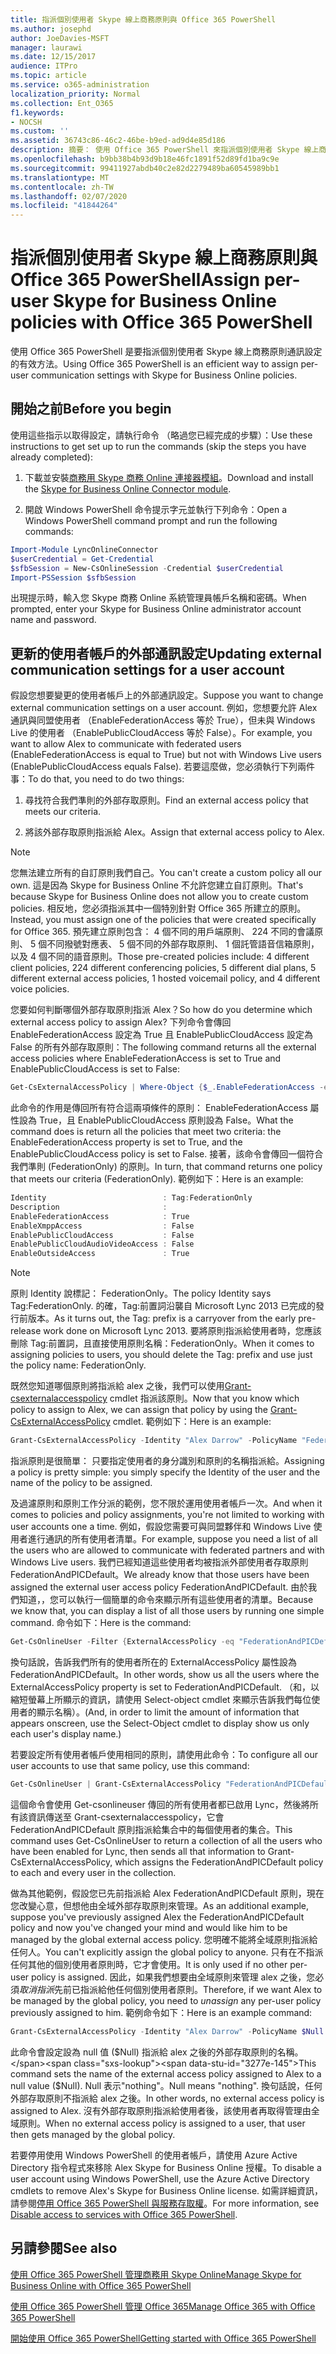 ```yaml
---
title: 指派個別使用者 Skype 線上商務原則與 Office 365 PowerShell
ms.author: josephd
author: JoeDavies-MSFT
manager: laurawi
ms.date: 12/15/2017
audience: ITPro
ms.topic: article
ms.service: o365-administration
localization_priority: Normal
ms.collection: Ent_O365
f1.keywords:
- NOCSH
ms.custom: ''
ms.assetid: 36743c86-46c2-46be-b9ed-ad9d4e85d186
description: 摘要： 使用 Office 365 PowerShell 來指派個別使用者 Skype 線上商務原則通訊設定。
ms.openlocfilehash: b9bb38b4b93d9b18e46fc1891f52d89fd1ba9c9e
ms.sourcegitcommit: 99411927abdb40c2e82d2279489ba60545989bb1
ms.translationtype: MT
ms.contentlocale: zh-TW
ms.lasthandoff: 02/07/2020
ms.locfileid: "41844264"
---
```

# <a name="assign-per-user-skype-for-business-online-policies-with-office-365-powershell"></a><span data-ttu-id="3277e-103">指派個別使用者 Skype 線上商務原則與 Office 365 PowerShell</span><span class="sxs-lookup"><span data-stu-id="3277e-103">Assign per-user Skype for Business Online policies with Office 365 PowerShell</span></span>

<span data-ttu-id="3277e-104">使用 Office 365 PowerShell 是要指派個別使用者 Skype 線上商務原則通訊設定的有效方法。</span><span class="sxs-lookup"><span data-stu-id="3277e-104">Using Office 365 PowerShell is an efficient way to assign per-user communication settings with Skype for Business Online policies.</span></span>
  
## <a name="before-you-begin"></a><span data-ttu-id="3277e-105">開始之前</span><span class="sxs-lookup"><span data-stu-id="3277e-105">Before you begin</span></span>

<span data-ttu-id="3277e-106">使用這些指示以取得設定，請執行命令 （略過您已經完成的步驟）：</span><span class="sxs-lookup"><span data-stu-id="3277e-106">Use these instructions to get set up to run the commands (skip the steps you have already completed):</span></span>
  
1. <span data-ttu-id="3277e-107">下載並安裝[商務用 Skype 商務 Online 連接器模組](https://www.microsoft.com/download/details.aspx?id=39366)。</span><span class="sxs-lookup"><span data-stu-id="3277e-107">Download and install the [Skype for Business Online Connector module](https://www.microsoft.com/download/details.aspx?id=39366).</span></span>
    
2. <span data-ttu-id="3277e-108">開啟 Windows PowerShell 命令提示字元並執行下列命令：</span><span class="sxs-lookup"><span data-stu-id="3277e-108">Open a Windows PowerShell command prompt and run the following commands:</span></span> 
    
```powershell
Import-Module LyncOnlineConnector
$userCredential = Get-Credential
$sfbSession = New-CsOnlineSession -Credential $userCredential
Import-PSSession $sfbSession
```

<span data-ttu-id="3277e-109">出現提示時，輸入您 Skype 商務 Online 系統管理員帳戶名稱和密碼。</span><span class="sxs-lookup"><span data-stu-id="3277e-109">When prompted, enter your Skype for Business Online administrator account name and password.</span></span>
    
## <a name="updating-external-communication-settings-for-a-user-account"></a><span data-ttu-id="3277e-110">更新的使用者帳戶的外部通訊設定</span><span class="sxs-lookup"><span data-stu-id="3277e-110">Updating external communication settings for a user account</span></span>

<span data-ttu-id="3277e-111">假設您想要變更的使用者帳戶上的外部通訊設定。</span><span class="sxs-lookup"><span data-stu-id="3277e-111">Suppose you want to change external communication settings on a user account.</span></span> <span data-ttu-id="3277e-112">例如，您想要允許 Alex 通訊與同盟使用者 （EnableFederationAccess 等於 True），但未與 Windows Live 的使用者 （EnablePublicCloudAccess 等於 False）。</span><span class="sxs-lookup"><span data-stu-id="3277e-112">For example, you want to allow Alex to communicate with federated users (EnableFederationAccess is equal to True) but not with Windows Live users (EnablePublicCloudAccess equals False).</span></span> <span data-ttu-id="3277e-113">若要這麼做，您必須執行下列兩件事：</span><span class="sxs-lookup"><span data-stu-id="3277e-113">To do that, you need to do two things:</span></span>
  
1. <span data-ttu-id="3277e-114">尋找符合我們準則的外部存取原則。</span><span class="sxs-lookup"><span data-stu-id="3277e-114">Find an external access policy that meets our criteria.</span></span>
    
2. <span data-ttu-id="3277e-115">將該外部存取原則指派給 Alex。</span><span class="sxs-lookup"><span data-stu-id="3277e-115">Assign that external access policy to Alex.</span></span>
    
> [!NOTE]
>  <span data-ttu-id="3277e-116">您無法建立所有的自訂原則我們自己。</span><span class="sxs-lookup"><span data-stu-id="3277e-116">You can't create a custom policy all our own.</span></span> <span data-ttu-id="3277e-117">這是因為 Skype for Business Online 不允許您建立自訂原則。</span><span class="sxs-lookup"><span data-stu-id="3277e-117">That's because Skype for Business Online does not allow you to create custom policies.</span></span> <span data-ttu-id="3277e-118">相反地，您必須指派其中一個特別針對 Office 365 所建立的原則。</span><span class="sxs-lookup"><span data-stu-id="3277e-118">Instead, you must assign one of the policies that were created specifically for Office 365.</span></span> <span data-ttu-id="3277e-119">預先建立原則包含： 4 個不同的用戶端原則、 224 不同的會議原則、 5 個不同撥號對應表、 5 個不同的外部存取原則、 1 個託管語音信箱原則，以及 4 個不同的語音原則。</span><span class="sxs-lookup"><span data-stu-id="3277e-119">Those pre-created policies include: 4 different client policies, 224 different conferencing policies, 5 different dial plans, 5 different external access policies, 1 hosted voicemail policy, and 4 different voice policies.</span></span>
  
<span data-ttu-id="3277e-120">您要如何判斷哪個外部存取原則指派 Alex？</span><span class="sxs-lookup"><span data-stu-id="3277e-120">So how do you determine which external access policy to assign Alex?</span></span> <span data-ttu-id="3277e-121">下列命令會傳回 EnableFederationAccess 設定為 True 且 EnablePublicCloudAccess 設定為 False 的所有外部存取原則：</span><span class="sxs-lookup"><span data-stu-id="3277e-121">The following command returns all the external access policies where EnableFederationAccess is set to True and EnablePublicCloudAccess is set to False:</span></span>
  
```powershell
Get-CsExternalAccessPolicy | Where-Object {$_.EnableFederationAccess -eq $True -and $_.EnablePublicCloudAccess -eq $False}
```

<span data-ttu-id="3277e-122">此命令的作用是傳回所有符合這兩項條件的原則： EnableFederationAccess 屬性設為 True，且 EnablePublicCloudAccess 原則設為 False。</span><span class="sxs-lookup"><span data-stu-id="3277e-122">What the command does is return all the policies that meet two criteria: the EnableFederationAccess property is set to True, and the EnablePublicCloudAccess policy is set to False.</span></span> <span data-ttu-id="3277e-123">接著，該命令會傳回一個符合我們準則 (FederationOnly) 的原則。</span><span class="sxs-lookup"><span data-stu-id="3277e-123">In turn, that command returns one policy that meets our criteria (FederationOnly).</span></span> <span data-ttu-id="3277e-124">範例如下：</span><span class="sxs-lookup"><span data-stu-id="3277e-124">Here is an example:</span></span>
  
```powershell
Identity                          : Tag:FederationOnly
Description                       :
EnableFederationAccess            : True
EnableXmppAccess                  : False
EnablePublicCloudAccess           : False
EnablePublicCloudAudioVideoAccess : False
EnableOutsideAccess               : True
```

> [!NOTE]
> <span data-ttu-id="3277e-125">原則 Identity 說標記： FederationOnly。</span><span class="sxs-lookup"><span data-stu-id="3277e-125">The policy Identity says Tag:FederationOnly.</span></span> <span data-ttu-id="3277e-126">的確，Tag:前置詞沿襲自 Microsoft Lync 2013 已完成的發行前版本。</span><span class="sxs-lookup"><span data-stu-id="3277e-126">As it turns out, the Tag: prefix is a carryover from the early pre-release work done on Microsoft Lync 2013.</span></span> <span data-ttu-id="3277e-127">要將原則指派給使用者時，您應該刪除 Tag:前置詞，且直接使用原則名稱：FederationOnly。</span><span class="sxs-lookup"><span data-stu-id="3277e-127">When it comes to assigning policies to users, you should delete the Tag: prefix and use just the policy name: FederationOnly.</span></span> 
  
<span data-ttu-id="3277e-128">既然您知道哪個原則將指派給 alex 之後，我們可以使用[Grant-csexternalaccesspolicy](https://go.microsoft.com/fwlink/?LinkId=523974) cmdlet 指派該原則。</span><span class="sxs-lookup"><span data-stu-id="3277e-128">Now that you know which policy to assign to Alex, we can assign that policy by using the [Grant-CsExternalAccessPolicy](https://go.microsoft.com/fwlink/?LinkId=523974) cmdlet.</span></span> <span data-ttu-id="3277e-129">範例如下：</span><span class="sxs-lookup"><span data-stu-id="3277e-129">Here is an example:</span></span>
  
```powershell
Grant-CsExternalAccessPolicy -Identity "Alex Darrow" -PolicyName "FederationOnly"
```

<span data-ttu-id="3277e-130">指派原則是很簡單： 只要指定使用者的身分識別和原則的名稱指派給。</span><span class="sxs-lookup"><span data-stu-id="3277e-130">Assigning a policy is pretty simple: you simply specify the Identity of the user and the name of the policy to be assigned.</span></span> 
  
<span data-ttu-id="3277e-131">及過濾原則和原則工作分派的範例，您不限於運用使用者帳戶一次。</span><span class="sxs-lookup"><span data-stu-id="3277e-131">And when it comes to policies and policy assignments, you're not limited to working with user accounts one a time.</span></span> <span data-ttu-id="3277e-132">例如，假設您需要可與同盟夥伴和 Windows Live 使用者進行通訊的所有使用者清單。</span><span class="sxs-lookup"><span data-stu-id="3277e-132">For example, suppose you need a list of all the users who are allowed to communicate with federated partners and with Windows Live users.</span></span> <span data-ttu-id="3277e-133">我們已經知道這些使用者均被指派外部使用者存取原則 FederationAndPICDefault。</span><span class="sxs-lookup"><span data-stu-id="3277e-133">We already know that those users have been assigned the external user access policy FederationAndPICDefault.</span></span> <span data-ttu-id="3277e-134">由於我們知道，，您可以執行一個簡單的命令來顯示所有這些使用者的清單。</span><span class="sxs-lookup"><span data-stu-id="3277e-134">Because we know that, you can display a list of all those users by running one simple command.</span></span> <span data-ttu-id="3277e-135">命令如下：</span><span class="sxs-lookup"><span data-stu-id="3277e-135">Here is the command:</span></span>
  
```powershell
Get-CsOnlineUser -Filter {ExternalAccessPolicy -eq "FederationAndPICDefault"} | Select-Object DisplayName
```

<span data-ttu-id="3277e-136">換句話說，告訴我們所有的使用者所在的 ExternalAccessPolicy 屬性設為 FederationAndPICDefault。</span><span class="sxs-lookup"><span data-stu-id="3277e-136">In other words, show us all the users where the ExternalAccessPolicy property is set to FederationAndPICDefault.</span></span> <span data-ttu-id="3277e-137">（和，以縮短螢幕上所顯示的資訊，請使用 Select-object cmdlet 來顯示告訴我們每位使用者的顯示名稱）。</span><span class="sxs-lookup"><span data-stu-id="3277e-137">(And, in order to limit the amount of information that appears onscreen, use the Select-Object cmdlet to display show us only each user's display name.)</span></span> 
  
<span data-ttu-id="3277e-138">若要設定所有使用者帳戶使用相同的原則，請使用此命令：</span><span class="sxs-lookup"><span data-stu-id="3277e-138">To configure all our user accounts to use that same policy, use this command:</span></span>
  
```powershell
Get-CsOnlineUser | Grant-CsExternalAccessPolicy "FederationAndPICDefault"
```

<span data-ttu-id="3277e-139">這個命令會使用 Get-csonlineuser 傳回的所有使用者都已啟用 Lync，然後將所有該資訊傳送至 Grant-csexternalaccesspolicy，它會 FederationAndPICDefault 原則指派給集合中的每個使用者的集合。</span><span class="sxs-lookup"><span data-stu-id="3277e-139">This command uses Get-CsOnlineUser to return a collection of all the users who have been enabled for Lync, then sends all that information to Grant-CsExternalAccessPolicy, which assigns the FederationAndPICDefault policy to each and every user in the collection.</span></span>
  
<span data-ttu-id="3277e-140">做為其他範例，假設您已先前指派給 Alex FederationAndPICDefault 原則，現在您改變心意，但想他由全域外部存取原則來管理。</span><span class="sxs-lookup"><span data-stu-id="3277e-140">As an additional example, suppose you've previously assigned Alex the FederationAndPICDefault policy and now you've changed your mind and would like him to be managed by the global external access policy.</span></span> <span data-ttu-id="3277e-141">您明確不能將全域原則指派給任何人。</span><span class="sxs-lookup"><span data-stu-id="3277e-141">You can't explicitly assign the global policy to anyone.</span></span> <span data-ttu-id="3277e-142">只有在不指派任何其他的個別使用者原則時，它才會使用。</span><span class="sxs-lookup"><span data-stu-id="3277e-142">It is only used if no other per-user policy is assigned.</span></span> <span data-ttu-id="3277e-143">因此，如果我們想要由全域原則來管理 alex 之後，您必須*取消指派*先前已指派給他任何個別使用者原則。</span><span class="sxs-lookup"><span data-stu-id="3277e-143">Therefore, if we want Alex to be managed by the global policy, you need to  *unassign*  any per-user policy previously assigned to him.</span></span> <span data-ttu-id="3277e-144">範例命令如下：</span><span class="sxs-lookup"><span data-stu-id="3277e-144">Here is an example command:</span></span>
  
```powershell
Grant-CsExternalAccessPolicy -Identity "Alex Darrow" -PolicyName $Null
```

<span data-ttu-id="3277e-145">此命令會設定設為 null 值 ($Null) 指派給 alex 之後的外部存取原則的名稱。</span><span class="sxs-lookup"><span data-stu-id="3277e-145">This command sets the name of the external access policy assigned to Alex to a null value ($Null).</span></span> <span data-ttu-id="3277e-146">Null 表示"nothing"。</span><span class="sxs-lookup"><span data-stu-id="3277e-146">Null means "nothing".</span></span> <span data-ttu-id="3277e-147">換句話說，任何外部存取原則不指派給 alex 之後。</span><span class="sxs-lookup"><span data-stu-id="3277e-147">In other words, no external access policy is assigned to Alex.</span></span> <span data-ttu-id="3277e-148">沒有外部存取原則指派給使用者後，該使用者再取得管理由全域原則。</span><span class="sxs-lookup"><span data-stu-id="3277e-148">When no external access policy is assigned to a user, that user then gets managed by the global policy.</span></span>
  
<span data-ttu-id="3277e-149">若要停用使用 Windows PowerShell 的使用者帳戶，請使用 Azure Active Directory 指令程式來移除 Alex Skype for Business Online 授權。</span><span class="sxs-lookup"><span data-stu-id="3277e-149">To disable a user account using Windows PowerShell, use the Azure Active Directory cmdlets to remove Alex's Skype for Business Online license.</span></span> <span data-ttu-id="3277e-150">如需詳細資訊，請參閱[停用 Office 365 PowerShell 與服務存取權](assign-licenses-to-user-accounts-with-office-365-powershell.md)。</span><span class="sxs-lookup"><span data-stu-id="3277e-150">For more information, see [Disable access to services with Office 365 PowerShell](assign-licenses-to-user-accounts-with-office-365-powershell.md).</span></span>
  
## <a name="see-also"></a><span data-ttu-id="3277e-151">另請參閱</span><span class="sxs-lookup"><span data-stu-id="3277e-151">See also</span></span>

[<span data-ttu-id="3277e-152">使用 Office 365 PowerShell 管理商務用 Skype Online</span><span class="sxs-lookup"><span data-stu-id="3277e-152">Manage Skype for Business Online with Office 365 PowerShell</span></span>](manage-skype-for-business-online-with-office-365-powershell.md)
  
[<span data-ttu-id="3277e-153">使用 Office 365 PowerShell 管理 Office 365</span><span class="sxs-lookup"><span data-stu-id="3277e-153">Manage Office 365 with Office 365 PowerShell</span></span>](manage-office-365-with-office-365-powershell.md)
  
[<span data-ttu-id="3277e-154">開始使用 Office 365 PowerShell</span><span class="sxs-lookup"><span data-stu-id="3277e-154">Getting started with Office 365 PowerShell</span></span>](getting-started-with-office-365-powershell.md)

